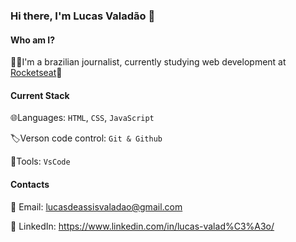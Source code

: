### Hi there, I'm Lucas Valadão 👋

#### Who am I?
🧑‍💻I'm a brazilian journalist, currently studying web development at [Rocketseat](https://rocketseat.com.br/)🚀

#### Current Stack
🌐Languages: `HTML`, `CSS`, `JavaScript`

🏷️Verson code control: `Git & Github`

🔨Tools: `VsCode`

#### Contacts 
📧 Email: lucasdeassisvaladao@gmail.com

🔗 LinkedIn: https://www.linkedin.com/in/lucas-valad%C3%A3o/
